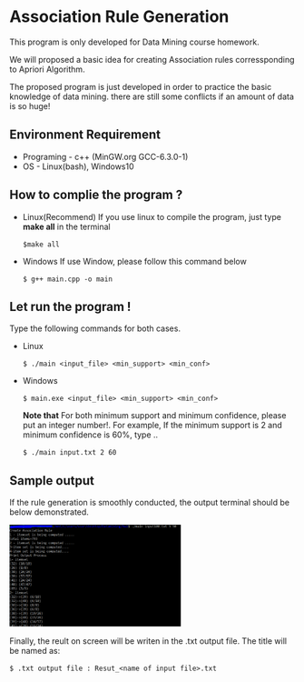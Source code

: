 # Association Rule Generation
This program is only developed for Data Mining course homework.

We will proposed a basic idea for creating Association rules corressponding to Apriori Algorithm. 

The proposed program is just developed in order to practice the basic knowledge of data mining. there are still some conflicts if an amount of data is so huge!

## Environment Requirement
* Programing - c++ (MinGW.org GCC-6.3.0-1)
* OS - Linux(bash), Windows10

## How to complie the program ?

* Linux(Recommend)
  If you use linux to compile the program, just type **make all** in the terminal 
  ```
  $make all
  ```
* Windows
  If use Window, please follow this command below
  ```
  $ g++ main.cpp -o main
  ```

## Let run the program !
Type the following commands for both cases. 
* Linux
  ```
  $ ./main <input_file> <min_support> <min_conf>
  ```
* Windows
  ```
  $ main.exe <input_file> <min_support> <min_conf> 
  ```
  **Note that** For both minimum support and minimum confidence, please put an integer number!. For example, If the minimum support is 2 and minimum confidence is 60%, type .. 
  ```
  $ ./main input.txt 2 60
  ```   
## Sample output
  
  If the rule generation is smoothly conducted, the output terminal should be below demonstrated. 
  
  <img src="img/terminalResult.PNG" width="60%">

Finally, the reult on screen will be writen in the .txt output file. The title will be named as:
  ```
  $ .txt output file : Resut_<name of input file>.txt
  ```   
